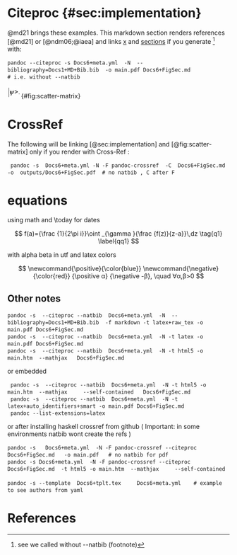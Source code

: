 
# Citeproc {#sec:implementation}

 @md21 brings these examples. 
This markdown section renders references [@md21]  or [@ndm06;@iaea] and links [x](#qq1) and [sections](#equations)  if you generate [^fn] with:

	pandoc --citeproc -s Docs6+meta.yml  -N  --bibliography=Docs1+MD+Bib.bib  -o main.pdf Docs6+FigSec.md  
	# i.e. without --natbib

[^fn]: see we called without --natbib (footnote)

 
 
![Scatterplot matrix](figure/psi.png){#fig:scatter-matrix}


# CrossRef

 The following will be linking  [@sec:implementation] and  [@fig:scatter-matrix] only if you render with Cross-Ref   :
 
     pandoc -s  Docs6+meta.yml -N -F pandoc-crossref  -C  Docs6+FigSec.md  -o  outputs/Docs6+FigSec.pdf  # no natbib , C after F


# equations

using math and \today   for dates

$$
f(a)={\frac {1}{2\pi i}}\oint _{\gamma }{\frac {f(z)}{z-a}}\,dz
\tag{q1}
\label{qq1}
$$

with alpha beta in utf and latex colors

$$
\newcommand{\positive}{\color{blue}}
\newcommand{\negative}{\color{red}}
{\positive α} {\negative -β}, \quad ∀α,β>0
$$


## Other notes

	pandoc -s  --citeproc --natbib  Docs6+meta.yml  -N  --bibliography=Docs1+MD+Bib.bib  -f markdown -t latex+raw_tex -o main.pdf Docs6+FigSec.md  
    pandoc -s  --citeproc --natbib  Docs6+meta.yml  -N -t latex -o main.pdf Docs6+FigSec.md   
    pandoc -s  --citeproc --natbib  Docs6+meta.yml  -N -t html5 -o main.htm  --mathjax   Docs6+FigSec.md   


or embedded

     pandoc -s  --citeproc --natbib  Docs6+meta.yml  -N -t html5 -o main.htm  --mathjax     --self-contained   Docs6+FigSec.md   
     pandoc -s  --citeproc --natbib  Docs6+meta.yml  -N -t latex+auto_identifiers+smart -o main.pdf Docs6+FigSec.md   
     pandoc --list-extensions=latex

or  after installing haskell crossref from github ( Important: in some environments natbib wont create the refs )


    pandoc -s   Docs6+meta.yml  -N -F pandoc-crossref --citeproc  Docs6+FigSec.md   -o main.pdf   # no natbib for pdf
    pandoc -s Docs6+meta.yml  -N -F pandoc-crossref --citeproc  Docs6+FigSec.md  -t html5 -o main.htm  --mathjax     --self-contained   

	pandoc -s --template  Docs6+tplt.tex     Docs6+meta.yml    # example to see authors from yaml 



# References
 
 
